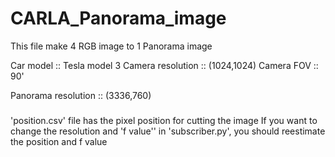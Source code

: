 # CARLA_Panorama_image

This file make 4 RGB image to 1 Panorama image

Car model             ::  Tesla model 3
Camera resolution     ::  (1024,1024)
Camera FOV            ::  90'

Panorama resolution   ::  (3336,760)


###
'position.csv' file has the pixel position for cutting the image
If you want to change the resolution and 'f value'' in 'subscriber.py', you should reestimate the position and f value

